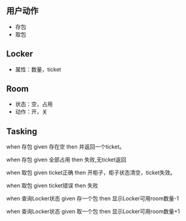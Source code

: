 ## 用户动作
- 存包
- 取包

## Locker  
- 属性：数量，ticket

## Room 
- 状态：空，占用
- 动作：开，关

## Tasking

when 存包  given 存在空  then 并返回一个ticket。 

when 存包  given 全部占用  then 失败,无ticket返回

when 取包  given ticket正确  then 开柜子，柜子状态清空，ticket失效。

when 取包  given ticket错误  then 失败

when 查询Locker状态  given 存一个包  then 显示Locker可用room数量-1

when 查询Locker状态  given 取一个包  then 显示Locker可用room数量+1

